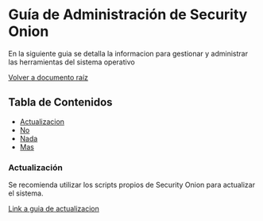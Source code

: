 # Guía de Administración de Security Onion

En la siguiente guia se detalla la informacion para gestionar y administrar las herramientas del sistema operativo

[Volver a documento raíz](https://gitlab.unc.edu.ar/csirt/csirt-docs/tree/master#csirt-docs)

## Tabla de Contenidos

* [Actualizacion](#actualización)
* [No](#actualización)
* [Nada](#actualización)
* [Mas](#actualización)

### Actualización

Se recomienda utilizar los scripts propios de Security Onion para actualizar el sistema.

[Link a guia de actualizacion](https://securityonion.readthedocs.io/en/latest/upgrade.html)
